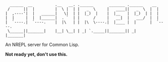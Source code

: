 ```
  ______  __          .__   __. .______       _______ .______    __
 /      ||  |         |  \ |  | |   _  \     |   ____||   _  \  |  |
|  ,----'|  |   ______|   \|  | |  |_)  |    |  |__   |  |_)  | |  |
|  |     |  |  |______|  . `  | |      /     |   __|  |   ___/  |  |
|  `----.|  `----.    |  |\   | |  |\  \----.|  |____ |  |      |  `----.
 \______||_______|    |__| \__| | _| `._____||_______|| _|      |_______|
```

An NREPL server for Common Lisp.

**Not ready yet, don't use this.**
